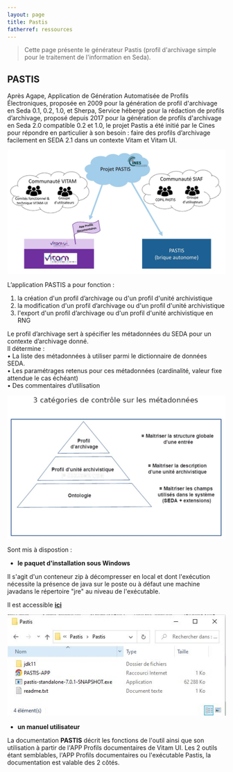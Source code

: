 ```yaml
---
layout: page
title: Pastis
fatherref: ressources
---
```


> Cette page présente le générateur Pastis (profil d'archivage simple pour le traitement de l'information en Seda).


## PASTIS

Après Agape, Application de Génération Automatisée de Profils Électroniques, proposée en 2009 pour la génération de profil d'archivage en Seda 0.1, 0.2, 1.0, et Sherpa, Service hébergé pour la rédaction de profils
d’archivage, proposé depuis 2017 pour la génération de profils d'archivage en Seda 2.0 compatible 0.2 et 1.0, le projet Pastis a été initié par le Cines pour répondre en particulier à son besoin : faire des profils d’archivage facilement en SEDA 2.1 dans un contexte Vitam et Vitam UI.

![Pastis_contexte](/public/images/Pastis_contexte.JPG)

L’application PASTIS a pour fonction :
1. la création d'un profil d’archivage ou d'un profil d'unité archivistique
2. la modification d'un profil d’archivage ou d'un profil d'unité archivistique
3. l'export d'un profil d’archivage ou d'un profil d'unité archivistique en RNG

Le profil d’archivage sert à spécifier les métadonnées du SEDA pour un contexte d’archivage donné.  
Il détermine :  
• La liste des métadonnées à utiliser parmi le dictionnaire de données SEDA.  
• Les paramétrages retenus pour ces métadonnées (cardinalité, valeur fixe attendue le cas échéant)  
• Des commentaires d’utilisation

![Pastis_catégories](/public/images/Pastis_categorie.JPG)


Sont mis à dispostion :


* **le paquet d'installation sous Windows**

Il s'agit d'un conteneur zip à décompresser en local et dont l'exécution 
nécessite la présence de java sur le poste ou à défaut une machine javadans le répertoire "jre" au niveau de l'exécutable. 

Il est accessible **[ici](https://download.programmevitam.fr/pastis-standalone/)**

![Pastis_exécutable](/public/images/Pastis_exe.JPG)

* **un manuel utilisateur**

La documentation **PASTIS** décrit les fonctions de l'outil ainsi que son utilisation à partir de l'APP Profils documentaires de Vitam UI. Les 2 outils étant semblables, l'APP Profils documentaires ou l'exécutable Pastis, la documentation est valable des 2 côtés.
